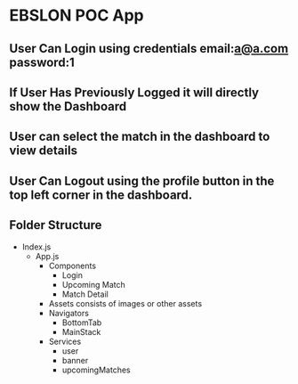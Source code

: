 # EBSLON POC App

## User Can Login using credentials email:a@a.com password:1
## If User Has Previously Logged it will directly show the Dashboard
## User can select the match in the dashboard to view details 
## User Can Logout using the profile button in the top left corner in the dashboard.

## Folder Structure

- Index.js
  - App.js
    - Components
      - Login
      - Upcoming Match
      - Match Detail
    - Assets
      consists of images or other assets
    - Navigators
      - BottomTab
      - MainStack
    - Services
      - user
      - banner
      - upcomingMatches
